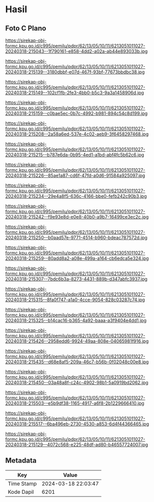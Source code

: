 # Hasil

## Foto C Plano

https://sirekap-obj-formc.kpu.go.id/c995/pemilu/pdpr/62/13/05/10/11/6213051011027-20240318-215043--1f790161-e858-4dd2-a02a-ab44e893033b.jpg

https://sirekap-obj-formc.kpu.go.id/c995/pemilu/pdpr/62/13/05/10/11/6213051011027-20240318-215139--3180dbbf-e07d-467f-93bf-77673bbdbc38.jpg

https://sirekap-obj-formc.kpu.go.id/c995/pemilu/pdpr/62/13/05/10/11/6213051011027-20240318-215149--102cf1fb-2fe3-4bb0-b5c3-9a3a1458906d.jpg

https://sirekap-obj-formc.kpu.go.id/c995/pemilu/pdpr/62/13/05/10/11/6213051011027-20240318-215159--c0bae5ec-0b7c-4992-b981-894c54c8d199.jpg

https://sirekap-obj-formc.kpu.go.id/c995/pemilu/pdpr/62/13/05/10/11/6213051011027-20240318-215208--2a58a6ed-537e-4c02-aeb9-3f6458297468.jpg

https://sirekap-obj-formc.kpu.go.id/c995/pemilu/pdpr/62/13/05/10/11/6213051011027-20240318-215215--b787e6da-0b95-4ed1-a1bd-abf4fc5b62c6.jpg

https://sirekap-obj-formc.kpu.go.id/c995/pemilu/pdpr/62/13/05/10/11/6213051011027-20240318-215226--85ae1a87-cd6f-47fd-a0d6-91584a925097.jpg

https://sirekap-obj-formc.kpu.go.id/c995/pemilu/pdpr/62/13/05/10/11/6213051011027-20240318-215234--29e4a8f5-636c-4166-bbe0-fefb242c90b3.jpg

https://sirekap-obj-formc.kpu.go.id/c995/pemilu/pdpr/62/13/05/10/11/6213051011027-20240318-215242--f9e93e8d-e0e8-40b0-a9b7-16499ce3ec2c.jpg

https://sirekap-obj-formc.kpu.go.id/c995/pemilu/pdpr/62/13/05/10/11/6213051011027-20240318-215250--b0aad57e-9771-4514-b960-bdeac787572d.jpg

https://sirekap-obj-formc.kpu.go.id/c995/pemilu/pdpr/62/13/05/10/11/6213051011027-20240318-215259--80add8a2-a08e-499a-a164-cb6edca5e324.jpg

https://sirekap-obj-formc.kpu.go.id/c995/pemilu/pdpr/62/13/05/10/11/6213051011027-20240318-215307--7bdc6b3a-8273-4431-889b-d347abfc3937.jpg

https://sirekap-obj-formc.kpu.go.id/c995/pemilu/pdpr/62/13/05/10/11/6213051011027-20240318-215315--8fa0f747-a1a0-4cce-9054-828c03287c74.jpg

https://sirekap-obj-formc.kpu.go.id/c995/pemilu/pdpr/62/13/05/10/11/6213051011027-20240318-215325--b14cac16-b365-4a92-baaa-a3f9404e4dd1.jpg

https://sirekap-obj-formc.kpu.go.id/c995/pemilu/pdpr/62/13/05/10/11/6213051011027-20240318-215426--2958edd6-9924-49aa-808e-04065981f916.jpg

https://sirekap-obj-formc.kpu.go.id/c995/pemilu/pdpr/62/13/05/10/11/6213051011027-20240318-215435--d68e8af5-209a-46c7-b56b-0f02048c00e8.jpg

https://sirekap-obj-formc.kpu.go.id/c995/pemilu/pdpr/62/13/05/10/11/6213051011027-20240318-215450--03a48a8f-c24c-4902-98b1-5a0919bd2062.jpg

https://sirekap-obj-formc.kpu.go.id/c995/pemilu/pdpr/62/13/05/10/11/6213051011027-20240318-215503--e5b9df38-1165-4917-a6f8-2b1229666410.jpg

https://sirekap-obj-formc.kpu.go.id/c995/pemilu/pdpr/62/13/05/10/11/6213051011027-20240318-215517--6ba496eb-2730-4530-a853-6d4f44366465.jpg

https://sirekap-obj-formc.kpu.go.id/c995/pemilu/pdpr/62/13/05/10/11/6213051011027-20240318-215129--4072c568-e225-48df-ad80-b46557724007.jpg


## Metadata

| Key        | Value               |
| ---------- | ------------------- |
| Time Stamp | 2024-03-18 22:03:47 |
| Kode Dapil | 6201                |



